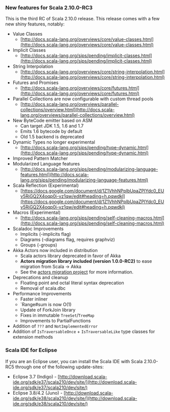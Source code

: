 ### New features for Scala 2.10.0-RC3

This is the third RC of Scala 2.10.0 release. This release comes with a few new shiny features, notably:

* Value Classes
    * [http://docs.scala-lang.org/overviews/core/value-classes.html](http://docs.scala-lang.org/overviews/core/value-classes.html)
* Implicit Classes
    * [http://docs.scala-lang.org/sips/pending/implicit-classes.html](http://docs.scala-lang.org/sips/pending/implicit-classes.html)
* String Interpolation
    * [http://docs.scala-lang.org/overviews/core/string-interpolation.html](http://docs.scala-lang.org/overviews/core/string-interpolation.html)
* Futures and Promises
    * [http://docs.scala-lang.org/overviews/core/futures.html](http://docs.scala-lang.org/overviews/core/futures.html)
* Parallel Collections are now configurable with custom thread pools
    * [http://docs.scala-lang.org/overviews/parallel-collections/overview.html](http://docs.scala-lang.org/overviews/parallel-collections/overview.html)
* New ByteCode emitter based on ASM
    * Can target JDK 1.5, 1.6 and 1.7
    * Emits 1.6 bytecode by default
    * Old 1.5 backend is deprecated
* Dynamic Types no longer experimental
    * [http://docs.scala-lang.org/sips/pending/type-dynamic.html](http://docs.scala-lang.org/sips/pending/type-dynamic.html)
* Improved Pattern Matcher
* Modularized Language features
    * [http://docs.scala-lang.org/sips/pending/modularizing-language-features.html](http://docs.scala-lang.org/sips/pending/modularizing-language-features.html)
* Scala Reflection (Experimental)
    * [https://docs.google.com/document/d/1Z1VhhNPplbUpaZPIYdc0_EUv5RiGQ2X4oqp0i-vz1qw/edit#heading=h.pqwdkl](https://docs.google.com/document/d/1Z1VhhNPplbUpaZPIYdc0_EUv5RiGQ2X4oqp0i-vz1qw/edit#heading=h.pqwdkl)
* Macros (Experimental)
    * [http://docs.scala-lang.org/sips/pending/self-cleaning-macros.html](http://docs.scala-lang.org/sips/pending/self-cleaning-macros.html)
* Scaladoc Improvements
    * Implicits (-implicits flag)
    * Diagrams (-diagrams flag, requires graphviz)
    * Groups (-groups)
* Akka Actors now included in distribution
    * Scala actors library deprecated in favor of Akka
    * **Actors migration library included (version 1.0.0-RC2)** to ease migration from Scala -> Akka 
    * See the [actors migration project](http://docs.scala-lang.org/actors-migration/) for more information.
* Deprecations and cleanup
    * Floating point and octal literal syntax deprecation
    * Removal of scala.dbc
* Performance Improvements
    * Faster inliner
    * `Range#sum is now O(1)
    * Update of ForkJoin library
    * Fixes in immutable `TreeSet`/`TreeMap`
    * Improvements to PartialFunctions
* Addition of `???` and `NotImplementedError`
* Addition of `IsTraversableOnce` + `IsTraversableLike` type classes for extension methods

### Scala IDE for Eclipse

If you are an Eclipse user, you can install the Scala IDE with Scala 2.10.0-RC5 through one of the following update-sites:

* Eclipse 3.7 (Indigo) - [http://download.scala-ide.org/sdk/e37/scala210/dev/site/](http://download.scala-ide.org/sdk/e37/scala210/dev/site/)
* Eclipse 3.8/4.2 (Juno) - [http://download.scala-ide.org/sdk/e38/scala210/dev/site/](http://download.scala-ide.org/sdk/e38/scala210/dev/site/)